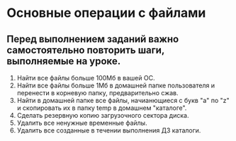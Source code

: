 # Основные операции с файлами
## Перед выполнением заданий важно самостоятельно повторить шаги, выполняемые на уроке.

1. Найти все файлы больше 100Мб в вашей ОС.
2. Найти все файлы больше 1Мб в домашней папке пользователя и перенести в корневую папку, предварительно сжав.
3. Найти в домашней папке все файлы, начианющиеся с букв "a" по "z" и скопировать их в папку temp в домашнем "каталоге".
4. Сделать резервную копию загрузочного сектора диска.  
5. Удалить все ненужные временные файлы.
6. Удалить все созданные в течении выполнения ДЗ каталоги.
